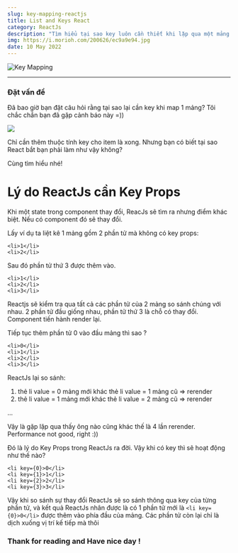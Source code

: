 ```yaml
---
slug: key-mapping-reactjs
title: List and Keys React
category: ReactJs
description: "Tìm hiểu tại sao key luôn cần thiết khi lặp qua một mảng trong ReactJs"
img: https://i.morioh.com/200626/ec9a9e94.jpg
date: 10 May 2022
---
```


![Key Mapping](https://i.morioh.com/200626/ec9a9e94.jpg)

---

### Đặt vấn đề

Đã bao giờ bạn đặt câu hỏi rằng tại sao lại cần key khi map 1 mảng? Tôi chắc chắn bạn đã gặp cảnh báo này =))

![](https://images.viblo.asia/73931b59-e18d-4168-9a7a-834f032213a1.PNG)

Chỉ cần thêm thuộc tính key cho item là xong. Nhưng bạn có biết tại sao React bắt bạn phải làm như vậy không?

Cùng tìm hiểu nhé!

# Lý do ReactJs cần Key Props

Khi một state trong component thay đổi, ReacJs sẽ tìm ra nhưng điểm khác biệt. Nếu có component đó sẽ thay đổi.

Lấy ví dụ ta liệt kê 1 mảng gồm 2 phần tử mà không có key props:

```
<li>1</li>
<li>2</li>
```

Sau đó phần tử thứ 3 được thêm vào.

```
<li>1</li>
<li>2</li>
<li>3</li>
```

Reactjs sẽ kiểm tra qua tất cả các phần tử của 2 mảng so sánh chúng với nhau. 2 phần tử đầu giống nhau, phần tử thứ 3 là chỗ có thay đổi. Component tiến hành render lại.

Tiếp tục thêm phần tử 0 vào đầu mảng thì sao ?

```
<li>0</li>
<li>1</li>
<li>2</li>
<li>3</li>
```

ReactJs lại so sánh:

1. thẻ li value = 0 mảng mới khác thẻ li value = 1 mảng cũ => rerender
2. thẻ li value = 1 mảng mới khác thẻ li value = 2 mảng cũ => rerender

...

Vậy là gặp lặp qua thấy ông nào cũng khác thế là 4 lần rerender. Performance not good, right :))

Đó là lý do Key Props trong ReactJs ra đời. Vậy khi có key thì sẽ hoạt động như thế nào?

```
<li key={0}>0</li>
<li key={1}>1</li>
<li key={2}>2</li>
<li key={3}>3</li>
```

Vậy khi so sánh sự thay đổi ReactJs sẽ so sánh thông qua key của từng phần tử, và kết quả ReactJs nhân được là có 1 phần tử mới là `<li key={0}>0</li>` được thêm vào phía đầu của mảng. Các phần tử còn lại chỉ là dịch xuống vị trí kế tiếp mà thôi

### Thank for reading and Have nice day !
